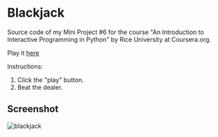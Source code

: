 # Blackjack

Source code of my Mini Project #6 for the course "An Introduction to Interactive Programming in Python" by Rice University at Coursera.org.

Play it [here](http://www.codeskulptor.org/#user40_BW6ZBnQAYR0Wf0Y.py)

Instructions:
1. Click the "play" button.
2. Beat the dealer.

## Screenshot

![blackjack](https://dl.dropboxusercontent.com/u/78338927/Screenshots/Blackjack.PNG)